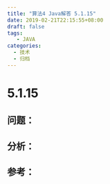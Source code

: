 ```yaml
---
title: "算法4 Java解答 5.1.15"
date: 2019-02-21T22:15:55+08:00
draft: false
tags:
   - JAVA
categories:
  - 技术
  - 归档
---
```



# 5.1.15

## 问题：


## 分析：


## 参考：


